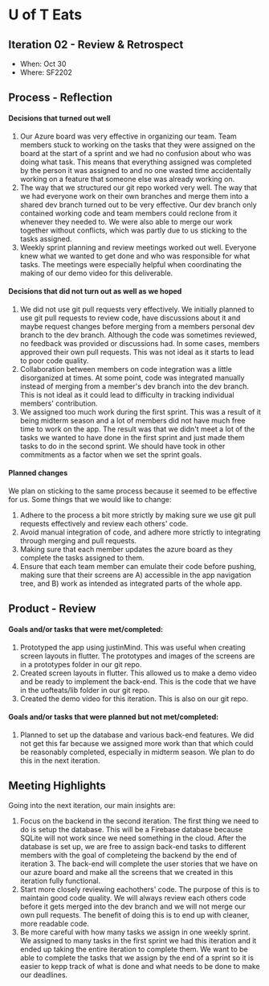 # U of T Eats

## Iteration 02 - Review & Retrospect

 * When: Oct 30
 * Where: SF2202

## Process - Reflection

#### Decisions that turned out well
 
1. Our Azure board was very effective in organizing our team.  Team members stuck to working on the tasks that they were assigned on the board at the start of a sprint and we had no confusion about who was doing what task.  This means that everything assigned was completed by the person it was assigned to and no one wasted time accidentally working on a feature that someone else was already working on.
2. The way that we structured our git repo worked very well.  The way that we had everyone work on their own branches and merge them into a shared dev branch turned out to be very effective.  Our dev branch only contained working code and team members could reclone from it whenever they needed to.  We were also able to merge our work together without conflicts, which was partly due to us sticking to the tasks assigned.
3. Weekly sprint planning and review meetings worked out well.  Everyone knew what we wanted to get done and who was responsible for what tasks.  The meetings were especially helpful when coordinating the making of our demo video for this deliverable.

#### Decisions that did not turn out as well as we hoped

1. We did not use git pull requests very effectively.  We initially planned to use git pull requests to review code, have discussions about it and maybe request changes before merging from a members personal dev branch to the dev branch.  Although the code was sometimes reviewed, no feedback was provided or discussions had.  In some cases, members approved their own pull requests.  This was not ideal as it starts to lead to poor code quality.
2. Collaboration between members on code integration was a little disorganized at times. At some point, code was integrated manually instead of merging from a member's dev branch into the dev branch. This is not ideal as it could lead to difficulty in tracking individual members' contribution. 
3. We assigned too much work during the first sprint.  This was a result of it being midterm season and a lot of members did not have much free time to work on the app.  The result was that we didn't meet a lot of the tasks we wanted to have done in the first sprint and just made them tasks to do in the second sprint.  We should have took in other commitments as a factor when we set the sprint goals.

#### Planned changes

We plan on sticking to the same process because it seemed to be effective for us. 
Some things that we would like to change: 
1. Adhere to the process a bit more strictly by making sure we use git pull requests effectively and review each others' code.
2. Avoid manual integration of code, and adhere more strictly to integrating through merging and pull requests.
3. Making sure that each member updates the azure board as they complete the tasks assigned to them.
4. Ensure that each team member can emulate their code before pushing, making sure that their screens are A) accessible in the app navigation tree, and B) work as intended as integrated parts of the whole app.

## Product - Review

#### Goals and/or tasks that were met/completed:
 
1. Prototyped the app using justinMind.  This was useful when creating screen layouts in flutter.  The prototypes and images of the screens are in a prototypes folder in our git repo.
2. Created screen layouts in flutter.  This allowed us to make a demo video and be ready to implement the back-end.  This is the code that we have in the uofteats/lib folder in our git repo.
3. Created the demo video for this iteration.  This is also on our git repo.

#### Goals and/or tasks that were planned but not met/completed:

1. Planned to set up the database and various back-end features.  We did not get this far because we assigned more work than that which could be reasonably completed, especially in midterm season.  We plan to do this in the next iteration.

## Meeting Highlights

Going into the next iteration, our main insights are:

1. Focus on the backend in the second iteration.  The first thing we need to do is setup the database.  This will be a Firebase database because SQLite will not work since we need something in the cloud.  After the database is set up, we are free to assign back-end tasks to different members with the goal of completeing the backend by the end of iteration 3.  The back-end will complete the user stories that we have on our azure board and make all the screens that we created in this iteration fully functional.
2. Start more closely reviewing eachothers' code.  The purpose of this is to maintain good code quality.  We will always review each others code before it gets merged into the dev branch and we will not merge our own pull requests.  The benefit of doing this is to end up with cleaner, more readable code.
3. Be more careful with how many tasks we assign in one weekly sprint.  We assigned to many tasks in the first sprint we had this iteration and it ended up taking the entire iteration to complete them.  We want to be able to complete the tasks that we assign by the end of a sprint so it is easier to kepp track of what is done and what needs to be done to make our deadlines.

